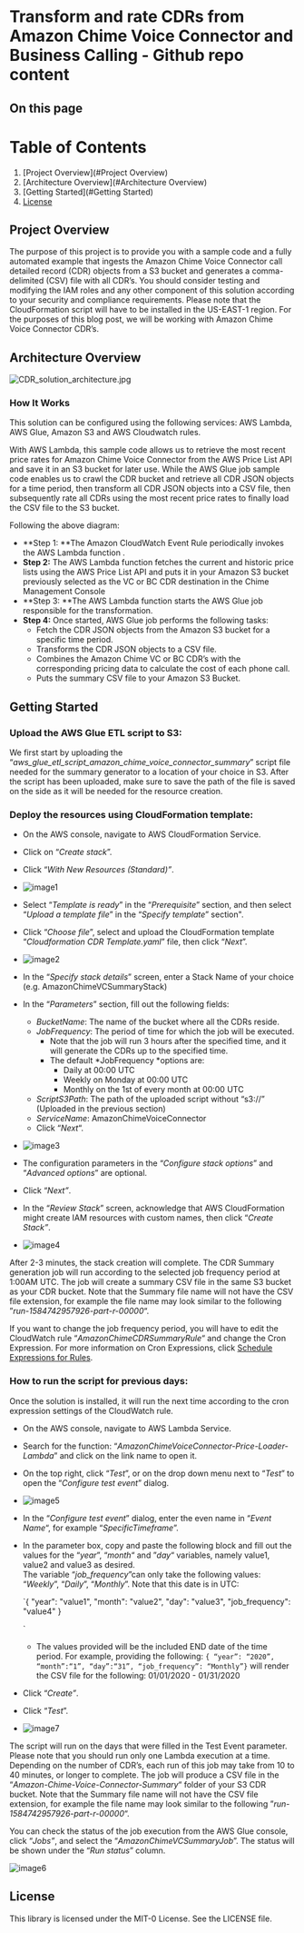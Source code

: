 # Transform and rate CDRs from Amazon Chime Voice Connector and Business Calling - Github repo content

## On this page

# Table of Contents
1. [Project Overview](#Project Overview)
2. [Architecture Overview](#Architecture Overview)
3. [Getting Started](#Getting Started)
4. [License](#License)

## Project Overview

The purpose of this project is to provide you with a sample code and a fully automated example that ingests the Amazon Chime Voice Connector call detailed record (CDR) objects from a S3 bucket and generates a comma-delimited (CSV) file with all CDR’s. You should consider testing and modifying the IAM roles and any other component of this solution according to your security and compliance requirements. Please note that the CloudFormation script will have to be installed in the US-EAST-1 region.  For the purposes of this blog post, we will be working with Amazon Chime Voice Connector CDR’s.  

## Architecture Overview

![CDR_solution_architecture.jpg](images/CDR_solution_architecture.jpg)


### How It Works

This solution can be configured using the following services: AWS Lambda, AWS Glue, Amazon S3 and AWS Cloudwatch rules.

With AWS Lambda, this sample code allows us to retrieve the most recent price rates for Amazon Chime Voice Connector from the AWS Price List API and save it in an S3 bucket for later use. While the AWS Glue job sample code enables us to crawl the CDR bucket and retrieve all CDR JSON objects for a time period, then transform all CDR JSON objects into a CSV file, then subsequently rate all CDRs using the most recent price rates to finally load the CSV file to the S3 bucket.

Following the above diagram:

* **Step 1: **The Amazon CloudWatch Event Rule periodically invokes the AWS Lambda function .
* **Step 2:** The AWS Lambda function fetches the current and historic price lists using the AWS Price List API and puts it in your Amazon S3 bucket previously selected as the VC or BC CDR destination in the Chime Management Console
* **Step 3: **The AWS Lambda function starts the AWS Glue job responsible for the transformation.
* **Step 4:** Once started, AWS Glue job performs the following tasks:
    * Fetch the CDR JSON objects from the Amazon S3 bucket for a specific time period.
    * Transforms the CDR JSON objects to a CSV file.
    * Combines the Amazon Chime VC or BC CDR’s with the corresponding pricing data to calculate the cost of each phone call.
    * Puts the summary CSV file to your Amazon S3 Bucket.

## Getting Started

### Upload the AWS Glue ETL script to S3:

We first start by uploading the “*aws_glue_etl_script_amazon_chime_voice_connector_summary*” script file needed for the summary generator to a location of your choice in S3. After the script has been uploaded, make sure to save the path of the file is saved on the side as it will be needed for the resource creation.
 

### Deploy the resources using CloudFormation template:

* On the AWS console, navigate to AWS CloudFormation Service.
* Click on “*Create stack*”.
* Click “*With New Resources (Standard)”*.
    
* ![image1](images/image1.png)
* Select “*Template is ready*” in the “*Prerequisite*” section, and then select “*Upload a template file*” in the “*Specify template*” section".  
* Click “*Choose file*”, select and upload the CloudFormation template “*Cloudformation CDR Template.yaml*” file, then click “*Next*”.
* ![image2](images/image2.png)
* In the “*Specify stack details*” screen, enter a Stack Name of your choice (e.g. AmazonChimeVCSummaryStack)
* In the “*Parameters*” section, fill out the following fields:
    * *BucketName*: The name of the bucket where all the CDRs reside.
    * *JobFrequency*:  The period of time for which the job will be executed.  
        * Note that the job will run 3 hours after the specified time, and it will generate the CDRs up to the specified time.
        * The default *JobFrequency *options are:
            * Daily at 00:00 UTC
            * Weekly on Monday at 00:00 UTC
            * Monthly on the 1st of every month at 00:00 UTC
    * *ScriptS3Path*: The path of the uploaded script without “s3://” (Uploaded in the previous section)
    * *ServiceName*: AmazonChimeVoiceConnector
    * Click “*Next*“.
* ![image3](images/image3.png)
* The configuration parameters in the “*Configure stack options*” and “*Advanced options*” are optional.
* Click “*Next”*.
* In the “*Review Stack*” screen, acknowledge that AWS CloudFormation might create IAM resources with custom names, then click “*Create Stack”*.
* ![image4](images/image4.png)

 
After 2-3 minutes, the stack creation will complete.  The CDR Summary generation job will run according to the selected job frequency period at 1:00AM UTC.  The job will create a summary CSV file in the same S3 bucket as your CDR bucket.  Note that the Summary file name will not have the CSV file extension, for example the file name may look similar to the following ”*run-1584742957926-part-r-00000*“.   

If you want to change the job frequency period, you will have to edit the CloudWatch rule “*AmazonChimeCDRSummaryRule*“ and change the Cron Expression.  For more information on Cron Expressions, click [Schedule Expressions for Rules](https://docs.aws.amazon.com/AmazonCloudWatch/latest/events/ScheduledEvents.html).  
 

### How to run the script for previous days:

Once the solution is installed, it will run the next time according to the cron expression settings of the CloudWatch rule.  

* On the AWS console, navigate to AWS Lambda Service.
* Search for the function: “*AmazonChimeVoiceConnector-Price-Loader-Lambda*” and click on the link name to open it.
* On the top right, click “*Test*”, or on the drop down menu next to “*Test*” to open the “*Configure test event*” dialog.
* ![image5](images/image5.png)
*  In the “*Configure test event*” dialog, enter the even name in “*Event Name*“, for example “*SpecificTimeframe*”.
* In the parameter box, copy and paste the following block and fill out the values for the “*year*”, “*month*“ and ”*day*“ variables, namely value1, value2 and value3 as desired.  
    The variable “*job_frequency*”can only take the following values: “*Weekly*”, “*Daily*”, “*Monthly*”.
    Note that this date is in UTC:
    
    `{
    "year": "value1",
    "month": "value2",
    "day": "value3",
    "job_frequency": "value4"
    }
    
    `
    * The values provided will be the included END date of the time period.
        For example, providing the following: `{ “year”: “2020”, “month”:“1”, “day”:“31”, “job_frequency”: “Monthly”}` will render the CSV file for the following: 01/01/2020 - 01/31/2020
* Click “*Create”*.
* Click “*Test*”.
* ![image7](images/image7.png)


The script will run on the days that were filled in the Test Event parameter.  Please note that you should run only one Lambda execution at a time.  Depending on the number of CDR’s, each run of this job may take from 10 to 40 minutes, or longer to complete.  The job will produce a CSV file in the “*Amazon-Chime-Voice-Connector-Summary*“ folder of your S3 CDR bucket.  Note that the Summary file name will not have the CSV file extension, for example the file name may look similar to the following ”*run-1584742957926-part-r-00000*“.   

You can check the status of the job execution from the AWS Glue console, click “*Jobs”*, and select the “*AmazonChimeVCSummaryJob*”.  The status will be shown under the “*Run status*” column.  

![image6](images/image6.png)


## License

This library is licensed under the MIT-0 License. See the LICENSE file.

